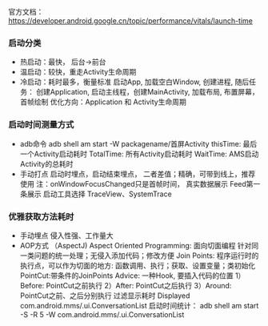 官方文档：https://developer.android.google.cn/topic/performance/vitals/launch-time

### 启动分类
* 热启动：最快，  后台->前台
* 温启动：较快，重走Activity生命周期
* 冷启动：耗时最多，衡量标准
启动App, 加载空白Window, 创建进程, 
随后任务：
创建Application, 启动主线程，创建MainActivity, 加载布局, 布置屏幕， 首帧绘制
优化方向：Application 和 Activity生命周期


### 启动时间测量方式
* adb命令
adb shell am start -W packagename/首屏Activity
thisTime:   最后一个Activity启动耗时
TotalTime:  所有Activity启动耗时
WaitTime:   AMS启动Activity的总耗时
* 手动打点
启动时埋点，启动结束埋点， 二者差值；精确，可带到线上，推荐使用
注：onWindowFocusChanged只是首帧时间， 真实数据展示 Feed第一条展示
启动工具选择
TraceView、SystemTrace

### 优雅获取方法耗时
* 手动埋点
  侵入性强、工作量大
* AOP方式  （AspectJ)
  Aspect Oriented Programming: 面向切面编程
  针对同一类问题的统一处理；无侵入添加代码；修改方便
  Join Points: 程序运行时的执行点，可以作为切面的地方: 函数调用、执行；获取、设置变量；类初始化
  PointCut:带条件的JoinPoints
  Advice: 一种Hook, 要插入代码的位置
    1）Before: PointCut之前执行
    2）After: PointCut之后执行
    3）Around: PointCut之前、之后分别执行
 过滤显示耗时 Displayed com.android.mms/.ui.ConversationList
 启动时间统计： adb shell am start -S -R 5 -W com.android.mms/.ui.ConversationList 




















